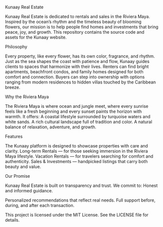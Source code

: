 Kunaay Real Estate

Kunaay Real Estate is dedicated to rentals and sales in the Riviera Maya. Inspired by the ocean’s rhythm and the timeless beauty of blooming flowers, our mission is to help people find homes and investments that bring peace, joy, and growth.
This repository contains the source code and assets for the Kunaay website.

Philosophy

Every property, like every flower, has its own color, fragrance, and rhythm. Just as the sea shapes the coast with patience and flow, Kunaay guides clients to spaces that harmonize with their lives.
Renters can find bright apartments, beachfront condos, and family homes designed for both comfort and connection.
Buyers can step into ownership with options ranging from modern residences to hidden villas touched by the Caribbean breeze.

Why the Riviera Maya

The Riviera Maya is where ocean and jungle meet, where every sunrise feels like a fresh beginning and every sunset paints the horizon with warmth.
It offers:
A coastal lifestyle surrounded by turquoise waters and white sands.
A rich cultural landscape full of tradition and color.
A natural balance of relaxation, adventure, and growth.

Features

The Kunaay platform is designed to showcase properties with care and clarity.
Long-term Rentals — for those seeking immersion in the Riviera Maya lifestyle.
Vacation Rentals — for travelers searching for comfort and authenticity.
Sales & Investments — handpicked listings that carry both beauty and value.

Our Promise

Kunaay Real Estate is built on transparency and trust. We commit to:
Honest and informed guidance.

Personalized recommendations that reflect real needs.
Full support before, during, and after each transaction.

This project is licensed under the MIT License. See the LICENSE file for details.
